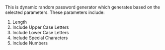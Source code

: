 This is dynamic random password generator which generates based on the selected parameters.
These parameters include:
1. Length
2. Include Upper Case Letters
3. Include Lower Case Letters
4. Include Special Characters
5. Include Numbers
